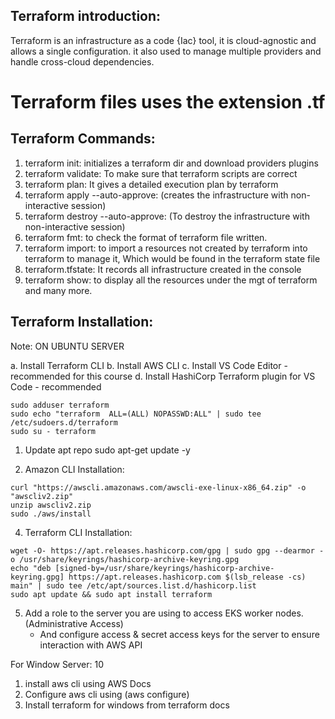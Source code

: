 ## Terraform introduction:
 Terraform is an infrastructure as a code {Iac} tool, it is cloud-agnostic and allows a single configuration. it also used to manage multiple providers and handle cross-cloud dependencies.

# Terraform files uses the extension .tf

## Terraform Commands:
  1. terraform init: initializes a terraform dir and download providers plugins
  2. terraform validate: To make sure that terraform scripts are correct
  3. terraform plan: It gives a detailed execution plan by terraform
  4. terraform apply --auto-approve:  (creates the infrastructure with non-interactive session)
  5. terraform destroy --auto-approve: (To destroy the infrastructure with non-interactive session)
  6. terraform fmt: to check the format of terraform file written.
  7. terraform import:  to import a resources not created by terraform into terraform to manage it, Which would be found in the terraform state file
  8. terraform.tfstate: It records all infrastructure created in the console
  9. terraform show: to display all the resources under the mgt of terraform and many more.

## Terraform Installation:
Note: ON UBUNTU SERVER

a. Install Terraform CLI
b. Install AWS CLI
c. Install VS Code Editor - recommended for this course
d. Install HashiCorp Terraform plugin for VS Code - recommended  

```
sudo adduser terraform
sudo echo "terraform  ALL=(ALL) NOPASSWD:ALL" | sudo tee /etc/sudoers.d/terraform
sudo su - terraform
```

1. Update apt repo 
sudo apt-get update -y

2. Amazon CLI Installation:
```
curl "https://awscli.amazonaws.com/awscli-exe-linux-x86_64.zip" -o "awscliv2.zip"
unzip awscliv2.zip
sudo ./aws/install
```

4. Terraform CLI Installation:
```
wget -O- https://apt.releases.hashicorp.com/gpg | sudo gpg --dearmor -o /usr/share/keyrings/hashicorp-archive-keyring.gpg
echo "deb [signed-by=/usr/share/keyrings/hashicorp-archive-keyring.gpg] https://apt.releases.hashicorp.com $(lsb_release -cs) main" | sudo tee /etc/apt/sources.list.d/hashicorp.list
sudo apt update && sudo apt install terraform
```

5. Add a role to the server you are using to access EKS worker nodes. (Administrative Access)
   - And configure access & secret access keys for the server to ensure interaction with AWS API

For Window Server: 10
1. install aws cli using AWS Docs
2. Configure aws cli using (aws configure)
3. Install terraform for windows from terraform docs


